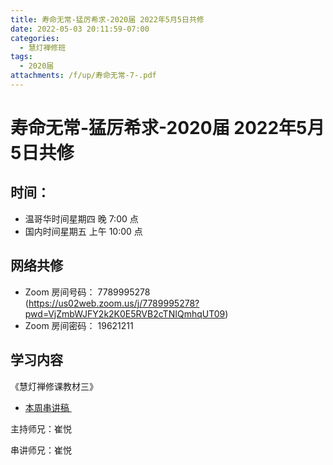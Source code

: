 ```yaml
---
title: 寿命无常-猛厉希求-2020届 2022年5月5日共修
date: 2022-05-03 20:11:59-07:00
categories:
  - 慧灯禅修班
tags:
  - 2020届
attachments: /f/up/寿命无常-7-.pdf
---
```

# 寿命无常-猛厉希求-2020届 2022年5月5日共修

## 时间：

* 温哥华时间星期四 晚 7:00 点
* 国内时间星期五 上午 10:00 点

## 网络共修

* Zoom 房间号码： 7789995278 (<https://us02web.zoom.us/j/7789995278?pwd=VjZmbWJFY2k2K0E5RVB2cTNIQmhqUT09>)
* Zoom 房间密码： 19621211

## 学习内容
《慧灯禅修课教材三》
* [本周串讲稿 ](/f/up/寿命无常-7-.pdf)

主持师兄：崔悦

串讲师兄：崔悦